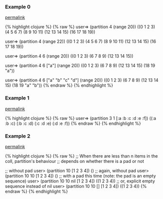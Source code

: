 ### Example 0
[permalink](#example-0)

{% highlight clojure %}
{% raw %}
user=> (partition 4 (range 20))
((0 1 2 3) (4 5 6 7) (8 9 10 11) (12 13 14 15) (16 17 18 19))

user=> (partition 4 (range 22))
((0 1 2 3) (4 5 6 7) (8 9 10 11) (12 13 14 15) (16 17 18 19))

user=> (partition 4 6 (range 20))
((0 1 2 3) (6 7 8 9) (12 13 14 15))

user=> (partition 4 6 ["a"] (range 20))
((0 1 2 3) (6 7 8 9) (12 13 14 15) (18 19 "a"))

user=> (partition 4 6 ["a" "b" "c" "d"] (range 20))
((0 1 2 3) (6 7 8 9) (12 13 14 15) (18 19 "a" "b"))
{% endraw %}
{% endhighlight %}


### Example 1
[permalink](#example-1)

{% highlight clojure %}
{% raw %}
user=> (partition 3 1 [:a :b :c :d :e :f])
((:a :b :c) (:b :c :d) (:c :d :e) (:d :e :f))
{% endraw %}
{% endhighlight %}


### Example 2
[permalink](#example-2)

{% highlight clojure %}
{% raw %}
;; When there are less than n items in the coll, partition's behaviour
;; depends on whether there is a pad or not

;; without pad
user> (partition 10 [1 2 3 4])
()
;; again, without pad
user> (partition 10 10 [1 2 3 4])
()
;; with a pad this time (note: the pad is an empty sequence)
user> (partition 10 10 nil [1 2 3 4])
((1 2 3 4))
;; or, explicit empty sequence instead of nil
user> (partition 10 10 [] [1 2 3 4])
((1 2 3 4))
{% endraw %}
{% endhighlight %}


